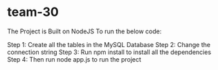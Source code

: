 # team-30
The Project is Built on NodeJS
To run the below code:

Step 1: Create all the tables in the MySQL Database
Step 2: Change the connection string
Step 3: Run npm install to install all the dependencies
Step 4: Then run node app.js to run the project  
